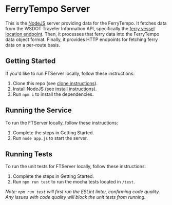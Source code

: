 # FerryTempo Server

This is the [NodeJS](https://nodejs.org/) server providing data for the FerryTempo.  It fetches data from the WSDOT Traveler Information API, specifically the [ferry vessel location endpoint](https://www.wsdot.wa.gov/ferries/api/vessels/rest/help/operations/GetAllVesselLocations).  Then, it processes that ferry data into the FerryTempo data object format.  Finally, it provides HTTP endpoints for fetching ferry data on a per-route basis.

## Getting Started
If you'd like to run FTServer locally, follow these instructions:

1. Clone this repo (see [clone instructions](https://docs.github.com/en/repositories/creating-and-managing-repositories/cloning-a-repository)).
2. Install NodeJS (see [install instructions](https://nodejs.org)).
3. Run `npm i` to install the dependencies.

## Running the Service
To run the FTServer locally, follow these instructions:
1. Complete the steps in Getting Started.
2. Run `node app.js` to start the server.


## Running Tests
To run the unit tests for FTServer locally, follow these instructions:
1. Complete the steps in Getting Started.
2. Run `npm run test` to run the mocha tests located in `/test`.

_Note: `npm run test` will first run the ESLint linter, confirming code quality.  Any issues with code quality will block the unit tests from running._